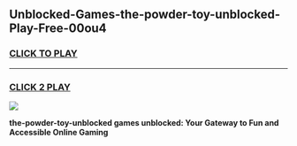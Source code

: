 
## Unblocked-Games-the-powder-toy-unblocked-Play-Free-00ou4
<h3>
<a href="https://premium76.site?title=the-powder-toy-unblocked&ref=23A">CLICK TO PLAY</a></h3>
<hr>

<h3>
<a href="https://premium76.site?title=the-powder-toy-unblocked&ref=23A">CLICK 2 PLAY</a>
  
</h3>

<a href="https://premium76.site?title=the-powder-toy-unblocked&ref=23A"><img src="https://clearcache.store/games.png"></a>


**the-powder-toy-unblocked games unblocked: Your Gateway to Fun and Accessible Online Gaming**

